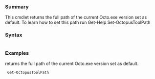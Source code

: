 ﻿### Summary
This cmdlet returns the full path of the current Octo.exe version set as default. To learn how to set this path run Get-Help Set-OctopusToolPath
### Syntax
``` powershell

``` 

### Examples
returns the full path of the current Octo.exe version set as default.

``` powershell 
 Get-OctopusToolPath
``` 

